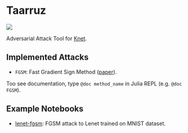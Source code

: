 # Taarruz
[![](https://travis-ci.org/ilkerkesen/Taarruz.jl.svg?branch=master)](https://travis-ci.org/ilkerkesen/Taarruz.jl)

Adversarial Attack Tool for [Knet](https://github.com/denizyuret/Knet.jl).

## Implemented Attacks
- ```FGSM```: Fast Gradient Sign Method ([paper](https://arxiv.org/abs/1412.6572)).

Too see documentation, type ```@doc method_name``` in Julia REPL (e.g. ```@doc FGSM```).

## Example Notebooks
- [lenet-fgsm](examples/lenet-fgsm.ipynb): FGSM attack to Lenet trained on MNIST dataset.
